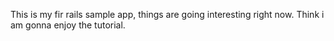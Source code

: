 This is my fir rails sample app, things are going interesting right now. Think i am gonna enjoy the tutorial.